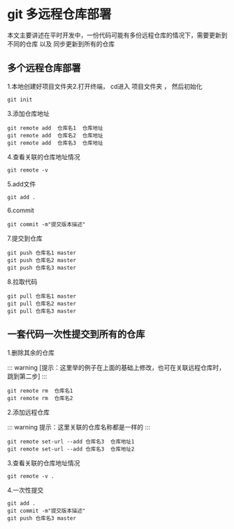 # git 多远程仓库部署

本文主要讲述在平时开发中，一份代码可能有多份远程仓库的情况下，需要更新到不同的仓库 以及 同步更新到所有的仓库

## 多个远程仓库部署

1.本地创建好项目文件夹2.打开终端， cd进入 项目文件夹 ， 然后初始化

```shell
git init
```

3.添加仓库地址

```shell
git remote add  仓库名1  仓库地址
git remote add  仓库名2  仓库地址
git remote add  仓库名3  仓库地址
```

4.查看关联的仓库地址情况

```shell
git remote -v
```

5.add文件

```shell
git add .
```

6.commit

```shell
git commit -m"提交版本描述"
```

7.提交到仓库

```shell
git push 仓库名1 master
git push 仓库名2 master
git push 仓库名3 master
```

8.拉取代码

```shell
git pull 仓库名1 master
git pull 仓库名2 master
git pull 仓库名3 master
```

## 一套代码一次性提交到所有的仓库

1.删除其余的仓库

::: warning
[提示：这里举的例子在上面的基础上修改，也可在关联远程仓库时，跳到第二步]
:::

```shell
git remote rm  仓库名1
git remote rm  仓库名2
```

2.添加远程仓库

::: warning
提示：这里关联的仓库名称都是一样的
:::

```shell
git remote set-url --add 仓库名3  仓库地址1
git remote set-url --add 仓库名3  仓库地址2
```

3.查看关联的仓库地址情况

```shell
git remote -v .
```

4.一次性提交

```shell
git add .
git commit -m"提交版本描述"
git push 仓库名3 master
```
